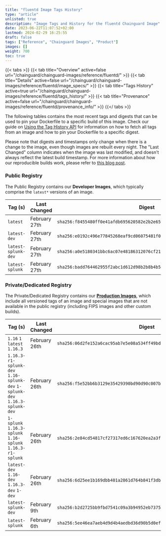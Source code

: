 ```yaml
---
title: "fluentd Image Tags History"
type: "article"
unlisted: true
description: "Image Tags and History for the fluentd Chainguard Image"
date: 2023-06-22T11:07:52+02:00
lastmod: 2024-02-29 16:25:55
draft: false
tags: ["Reference", "Chainguard Images", "Product"]
images: []
weight: 700
toc: true
---
```


{{< tabs >}}
{{< tab title="Overview" active=false url="/chainguard/chainguard-images/reference/fluentd/" >}}
{{< tab title="Details" active=false url="/chainguard/chainguard-images/reference/fluentd/image_specs/" >}}
{{< tab title="Tags History" active=true url="/chainguard/chainguard-images/reference/fluentd/tags_history/" >}}
{{< tab title="Provenance" active=false url="/chainguard/chainguard-images/reference/fluentd/provenance_info/" >}}
{{</ tabs >}}

The following tables contains the most recent tags and digests that can be used to pin your Dockerfile to a specific build of this image. Check our guide on [Using the Tag History API](/chainguard/chainguard-images/using-the-tag-history-api/) for information on how to fetch all tags from an image and how to pin your Dockerfile to a specific digest.

Please note that digests and timestamps only change when there is a change to the image, even though images are rebuilt every night. The "Last Changed" column indicates when the image was last modified, and doesn't always reflect the latest build timestamp. For more information about how our reproducible builds work, please refer to [this blog post](https://www.chainguard.dev/unchained/reproducing-chainguards-reproducible-image-builds).

### Public Registry
The Public Registry contains our **Developer Images**, which typically comprise the `latest*` versions of an image.

| Tag (s)              | Last Changed  | Digest                                                                    |
|----------------------|---------------|---------------------------------------------------------------------------|
|  `latest`            | February 27th | `sha256:f8455480ff0e41afdb695620582e2b2e659391e3cf5104e58da2dee2af2ae51a` |
|  `latest-dev`        | February 27th | `sha256:e0192c496e77845268eaf9cd06075481f00b84a9cc3b7c90b285b86c086b8039` |
|  `latest-splunk-dev` | February 27th | `sha256:a0e5180341bbc6ac07e48186312076cf217b1e42dc256db5e1c7858944c8e529` |
|  `latest-splunk`     | February 27th | `sha256:badd764462955f2abc1d612d98b2b8b4b5bea9234bbb43d1b8337390806c8379` |


### Private/Dedicated Registry
The Private/Dedicated Registry contains our **[Production Images](https://www.chainguard.dev/chainguard-images)**, which include all versioned tags of an image and special images that are not available in the public registry (including FIPS images and other custom builds).

| Tag (s)                                                                      | Last Changed  | Digest                                                                    |
|------------------------------------------------------------------------------|---------------|---------------------------------------------------------------------------|
|  `1.16` `1` `latest` `1.16.3`                                                | February 26th | `sha256:06d2fe152a6cac95ab7e5e08a534ff49bdbb410740c2a50e36122f3d9e8d943a` |
|  `1.16.3-r1-splunk-dev` `1.16-splunk-dev` `1-splunk-dev` `1.16.3-splunk-dev` | February 26th | `sha256:f5e52bb6b3129e35429390bd90d90c007b9efedee87a810d9606ff9eaeef9852` |
|  `1-splunk` `1.16.3-splunk` `1.16-splunk` `1.16.3-r1-splunk`                 | February 26th | `sha256:2e84cd54817cf27317ed6c167620ea2a3f87998111394ed8a5b1bb645e9a8d19` |
|  `latest-dev` `1.16-dev` `1.16.3-dev` `1-dev`                                | February 26th | `sha256:6d25ee1b169dbb401a2861d764b841f3db1294e03c0a9eda2ea2e2844281a29e` |
|  `latest-splunk-dev`                                                         | February 9th  | `sha256:b2d2725bb9fbd7541c09a3b94952eb73751a93c5d99377eebd46ae7dbaeb6853` |
|  `latest-splunk`                                                             | February 6th  | `sha256:5ee46ea7aeb4d9d4b4aedbd36d90b5d0ef15e94518f9e221a69e23d9c486a3e2` |

